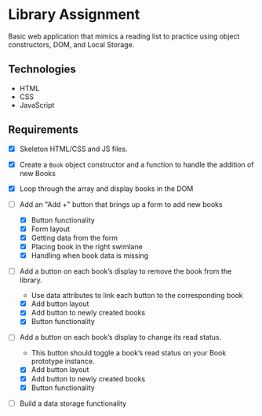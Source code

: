 # Library Assignment

Basic web application that mimics a reading list to practice using object constructors, DOM, and Local Storage.

## Technologies

* HTML
* CSS
* JavaScript

## Requirements

* [x] Skeleton HTML/CSS and JS files.
* [x] Create a `Book` object constructor and a function to handle the addition of new Books
* [x] Loop through the array and display books in the DOM
* [ ] Add an "Add +" button that brings up a form to add new books
    * [x] Button functionality
    * [x] Form layout
    * [x] Getting data from the form
    * [X] Placing book in the right swimlane 
    * [x] Handling when book data is missing  
* [ ] Add a button on each book’s display to remove the book from the library.
    * Use data attributes to link each button to the corresponding book
    * [x] Add button layout
    * [x] Add button to newly created books
    * [x] Button functionality
* [ ] Add a button on each book’s display to change its read status.
    * This button should toggle a book’s read status on your Book prototype instance.
    * [x] Add button layout
    * [x] Add button to newly created books
    * [x] Button functionality
* [ ] Build a data storage functionality

